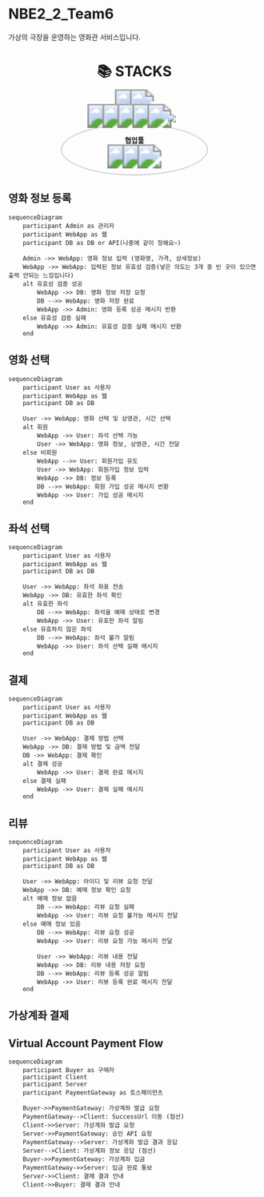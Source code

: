 # NBE2_2_Team6
가상의 극장을 운영하는 영화관 서비스입니다.

<div align=center><h1>📚 STACKS</h1></div>
<div align=center> 
  <img src="https://img.shields.io/badge/java-007396?style=for-the-badge&logo=java&logoColor=white" style="transform: scale(3); margin: 5px;">
  <img src="https://img.shields.io/badge/javascript-F7DF1E?style=for-the-badge&logo=javascript&logoColor=black" style="transform: scale(3); margin: 5px;">
  <br>
  <img src="https://img.shields.io/badge/spring-6DB33F?style=for-the-badge&logo=spring&logoColor=white" style="transform: scale(3); margin: 5px;">
  <img src="https://img.shields.io/badge/springboot-6DB33F?style=for-the-badge&logo=springboot&logoColor=white" style="transform: scale(3); margin: 5px;">
  <img src="https://img.shields.io/badge/JPA-59666C?style=for-the-badge&logo=hibernate&logoColor=white" style="transform: scale(3); margin: 5px;">
  <img src="https://img.shields.io/badge/spring%20security-6DB33F?style=for-the-badge&logo=springsecurity&logoColor=white" style="transform: scale(3); margin: 5px;">
  <img src="https://img.shields.io/badge/mysql-4479A1?style=for-the-badge&logo=mysql&logoColor=white" style="transform: scale(3); margin: 5px;">
  <img src="https://img.shields.io/badge/gradle-02303A?style=for-the-badge&logo=gradle&logoColor=white" style="transform: scale(3; margin: 5px;">
  <br>

  <div style="display: inline-block; border-radius: 50%; padding: 20px; border: 2px solid #ccc; text-align: center; width: 250px;">
    <div style="font-weight: bold; margin-bottom: 10px;">협업툴</div>
    <img src="https://img.shields.io/badge/git-F05032?style=for-the-badge&logo=git&logoColor=white" style="transform: scale(3); margin: 5px;">
    <img src="https://img.shields.io/badge/github-181717?style=for-the-badge&logo=github&logoColor=white" style="transform: scale(3); margin: 5px;">
    <img src="https://img.shields.io/badge/canva-00C4CC?style=for-the-badge&logo=canva&logoColor=white" style="transform: scale(3); margin: 5px;">
  </div>
  <br>
</div>




## 영화 정보 등록 

```mermaid
sequenceDiagram
    participant Admin as 관리자
    participant WebApp as 웹
    participant DB as DB or API(나중에 같이 정해요~)

    Admin ->> WebApp: 영화 정보 입력 (영화명, 가격, 상세정보)
    WebApp ->> WebApp: 입력된 정보 유효성 검증(넣은 의도는 3개 중 빈 곳이 있으면 출력 안되는 느낌입니다)
    alt 유효성 검증 성공
        WebApp ->> DB: 영화 정보 저장 요청
        DB -->> WebApp: 영화 저장 완료
        WebApp ->> Admin: 영화 등록 성공 메시지 반환
    else 유효성 검증 실패
        WebApp ->> Admin: 유효성 검증 실패 메시지 반환
    end
```

## 영화 선택
```mermaid
sequenceDiagram
    participant User as 사용자
    participant WebApp as 웹
    participant DB as DB

    User ->> WebApp: 영화 선택 및 상영관, 시간 선택
    alt 회원
        WebApp ->> User: 좌석 선택 가능
        User ->> WebApp: 영화 정보, 상영관, 시간 전달
    else 비회원
        WebApp -->> User: 회원가입 유도
        User ->> WebApp: 회원가입 정보 입력
        WebApp ->> DB: 정보 등록
        DB -->> WebApp: 회원 가입 성공 메시지 반환
        WebApp ->> User: 가입 성공 메시지
    end
```

## 좌석 선택
```mermaid
sequenceDiagram
    participant User as 사용자
    participant WebApp as 웹
    participant DB as DB

    User ->> WebApp: 좌석 좌표 전송
    WebApp ->> DB: 유효한 좌석 확인
    alt 유효한 좌석
        DB -->> WebApp: 좌석을 예매 상태로 변경
        WebApp ->> User: 유효한 좌석 알림
    else 유효하지 않은 좌석
        DB -->> WebApp: 좌석 불가 알림
        WebApp ->> User: 좌석 선택 실패 메시지
    end

```

## 결제
```mermaid
sequenceDiagram
    participant User as 사용자
    participant WebApp as 웹
    participant DB as DB

    User ->> WebApp: 결제 방법 선택
    WebApp ->> DB: 결제 방법 및 금액 전달
    DB ->> WebApp: 결제 확인
    alt 결제 성공
        WebApp ->> User: 결제 완료 메시지
    else 결제 실패
        WebApp ->> User: 결제 실패 메시지
    end
```
## 리뷰
```mermaid
sequenceDiagram
    participant User as 사용자
    participant WebApp as 웹
    participant DB as DB

    User ->> WebApp: 아이디 및 리뷰 요청 전달
    WebApp ->> DB: 예매 정보 확인 요청
    alt 예매 정보 없음
        DB -->> WebApp: 리뷰 요청 실패
        WebApp ->> User: 리뷰 요청 불가능 메시지 전달
    else 예매 정보 있음
        DB -->> WebApp: 리뷰 요청 성공
        WebApp ->> User: 리뷰 요청 가능 메시지 전달
        
        User ->> WebApp: 리뷰 내용 전달
        WebApp ->> DB: 리뷰 내용 저장 요청
        DB -->> WebApp: 리뷰 등록 성공 알림
        WebApp ->> User: 리뷰 등록 완료 메시지 전달
    end
```
## 가상계좌 결제
## Virtual Account Payment Flow

```mermaid
sequenceDiagram
    participant Buyer as 구매자
    participant Client
    participant Server
    participant PaymentGateway as 토스페이먼츠

    Buyer->>PaymentGateway: 가상계좌 발급 요청
    PaymentGateway-->Client: SuccessUrl 이동 (점선)
    Client->>Server: 가상계좌 발급 요청
    Server->>PaymentGateway: 승인 API 요청
    PaymentGateway-->Server: 가상계좌 발급 결과 응답
    Server-->Client: 가상계좌 정보 응답 (점선)
    Buyer->>PaymentGateway: 가상계좌 입금
    PaymentGateway->>Server: 입금 완료 통보
    Server->>Client: 결제 결과 안내
    Client->>Buyer: 결제 결과 안내
```


